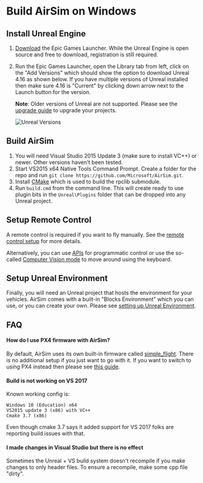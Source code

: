 # Build AirSim on Windows

## Install Unreal Engine

1. [Download](https://www.unrealengine.com/download) the Epic Games Launcher. While the Unreal Engine is open source and free to download, registration is still required.
2. Run the Epic Games Launcher, open the Library tab from left, click on the "Add Versions" which should show the option to download Unreal 4.16 as shown below. If you have multiple versions of Unreal installed then make sure 4.16 is "Current" by clicking down arrow next to the Launch button for the version.

   **Note**: Older versions of Unreal are not supported. Please see the [upgrade guide](unreal_upgrade.md) to upgrade your projects.

   ![Unreal Versions](images/unreal_versions.png)

## Build AirSim

  1. You will need Visual Studio 2015 Update 3 (make sure to install VC++) or newer. Other versions haven't been tested.
  2. Start VS2015 x64 Native Tools Command Prompt. Create a folder for the repo and run `git clone https://github.com/Microsoft/AirSim.git`.
  3. Install [CMake](https://cmake.org/download/) which is used to build the rpclib submodule.
  4. Run `build.cmd` from the command line. This will create ready to use plugin bits in the `Unreal\Plugins` folder that can be dropped into any Unreal project.

## Setup Remote Control

A remote control is required if you want to fly manually. See the [remote control setup](remote_control.md) for more details.

Alternatively, you can use [APIs](apis.md) for programmatic control or use the so-called [Computer Vision mode](image_apis.md) to move around using the keyboard.

## Setup Unreal Environment

Finally, you will need an Unreal project that hosts the environment for your vehicles. AirSim comes with a built-in "Blocks Environment" which you can use, or you can create your own. Please see [setting up Unreal Environment](unreal_proj.md).

## FAQ

#### How do I use PX4 firmware with AirSim?
By default, AirSim uses its own built-in firmware called [simple_flight](simple_flight.md). There is no additional setup if you just want to go with it. If you want to switch to using PX4 instead then please see [this guide](px4_setup.md).

#### Build is not working on VS 2017
Known working config is:
````
Windows 10 (Education) x64
VS2015 update 3 (x86) with VC++
Cmake 3.7 (x86)
````
Even though cmake 3.7 says it added support for VS 2017 folks are reporting build issues with that.

#### I made changes in Visual Studio but there is no effect

Sometimes the Unreal + VS build system doesn't recompile if you make changes to only header files. To ensure a recompile, make some cpp file "dirty".

